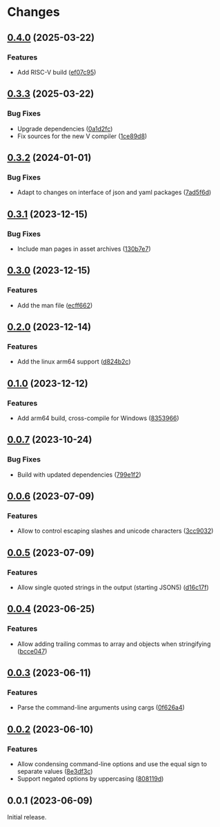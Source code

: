 # Changes

## [0.4.0](https://github.com/prantlf/v-yaml2json/compare/v0.3.3...v0.4.0) (2025-03-22)

### Features

* Add RISC-V build ([ef07c95](https://github.com/prantlf/v-yaml2json/commit/ef07c95c9b164a9ee1e4f22733847127c5ce322d))

## [0.3.3](https://github.com/prantlf/v-yaml2json/compare/v0.3.2...v0.3.3) (2025-03-22)

### Bug Fixes

* Upgrade dependencies ([0a1d2fc](https://github.com/prantlf/v-yaml2json/commit/0a1d2fca3598451318306fcc76e20a1594bf3fcf))
* Fix sources for the new V compiler ([1ce89d8](https://github.com/prantlf/v-yaml2json/commit/1ce89d8d4d48c5154d79e95a5fe4a0a65dd431fb))

## [0.3.2](https://github.com/prantlf/v-yaml2json/compare/v0.3.1...v0.3.2) (2024-01-01)

### Bug Fixes

* Adapt to changes on interface of json and yaml packages ([7ad5f6d](https://github.com/prantlf/v-yaml2json/commit/7ad5f6d2db69220da8a536e59ff8911f5e45f11e))

## [0.3.1](https://github.com/prantlf/v-yaml2json/compare/v0.3.0...v0.3.1) (2023-12-15)

### Bug Fixes

* Include man pages in asset archives ([130b7e7](https://github.com/prantlf/v-yaml2json/commit/130b7e7df5cdde54a4346dbec27e1e15abdebeb5))

## [0.3.0](https://github.com/prantlf/v-yaml2json/compare/v0.2.0...v0.3.0) (2023-12-15)

### Features

* Add the man file ([ecff662](https://github.com/prantlf/v-yaml2json/commit/ecff662b365ec2f400aaf9c785e937e13f4366d6))

## [0.2.0](https://github.com/prantlf/v-yaml2json/compare/v0.1.0...v0.2.0) (2023-12-14)

### Features

* Add the linux arm64 support ([d824b2c](https://github.com/prantlf/v-yaml2json/commit/d824b2c6375d71de1f6b129a6d61569f73afa1f0))

## [0.1.0](https://github.com/prantlf/v-yaml2json/compare/v0.0.7...v0.1.0) (2023-12-12)

### Features

* Add arm64 build, cross-compile for Windows ([8353966](https://github.com/prantlf/v-yaml2json/commit/8353966a82e22605460bb9c54a64716a0ad9ab84))

## [0.0.7](https://github.com/prantlf/v-yaml2json/compare/v0.0.6...v0.0.7) (2023-10-24)

### Bug Fixes

* Build with updated dependencies ([799e1f2](https://github.com/prantlf/v-yaml2json/commit/799e1f266aecf55ca443d77bcd33fc59c9a0ff5d))

## [0.0.6](https://github.com/prantlf/v-yaml2json/compare/v0.0.5...v0.0.6) (2023-07-09)

### Features

* Allow to control escaping slashes and unicode characters ([3cc9032](https://github.com/prantlf/v-yaml2json/commit/3cc9032fe5ef3f063a639b3edff559663c15e561))

## [0.0.5](https://github.com/prantlf/v-yaml2json/compare/v0.0.4...v0.0.5) (2023-07-09)

### Features

* Allow single quoted strings in the output (starting JSON5) ([d16c17f](https://github.com/prantlf/v-yaml2json/commit/d16c17fae243ca3d146e54c2b9ed60d82f0c18b7))

## [0.0.4](https://github.com/prantlf/v-yaml2json/compare/v0.0.3...v0.0.4) (2023-06-25)

### Features

* Allow adding trailing commas to array and objects when stringifying ([bcce047](https://github.com/prantlf/v-yaml2json/commit/bcce047eaa7e854a2e62420d9951ed7c232d511c))

## [0.0.3](https://github.com/prantlf/v-yaml2json/compare/v0.0.2...v0.0.3) (2023-06-11)

### Features

* Parse the command-line arguments using cargs ([0f626a4](https://github.com/prantlf/v-yaml2json/commit/0f626a4b34593b9ca0ce59300c4c5a884ecef212))

## [0.0.2](https://github.com/prantlf/v-yaml2json/compare/v0.0.1...v0.0.2) (2023-06-10)

### Features

* Allow condensing command-line options and use the equal sign to separate values ([8e3df3c](https://github.com/prantlf/v-yaml2json/commit/8e3df3cd32508d983b858eb1c44992712744df95))
* Support negated options by uppercasing ([808119d](https://github.com/prantlf/v-yaml2json/commit/808119db7c0e9e3a9a276ba750241303375be02d))

## 0.0.1 (2023-06-09)

Initial release.
